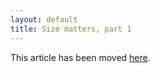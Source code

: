```yaml
---
layout: default
title: Size matters, part 1
---
```


This article has been moved [here].

 [here]: /cxx11/2012/07/06/optimal-tuple-i.html

